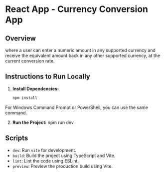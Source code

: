 # React App - Currency Conversion App

## Overview

where a user can enter a numeric amount in any supported currency and
receive the equivalent amount back in any other supported currency, at
the current conversion rate.



## Instructions to Run Locally

1. **Install Dependencies:**
   ```bash
   npm install

For Windows Command Prompt or PowerShell, you can use the same command.

2. **Run the Project:**
npm run dev


## Scripts

- `dev`: Run `vite` for development.
- `build`: Build the project using TypeScript and Vite.
- `lint`: Lint the code using ESLint.
- `preview`: Preview the production build using Vite.